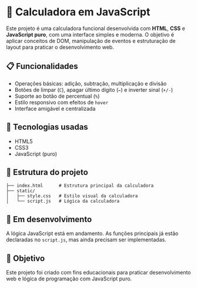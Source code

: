# 🧮 Calculadora em JavaScript

Este projeto é uma calculadora funcional desenvolvida com **HTML**, **CSS** e **JavaScript puro**, com uma interface simples e moderna. O objetivo é aplicar conceitos de DOM, manipulação de eventos e estruturação de layout para praticar o desenvolvimento web.

## 📋 Funcionalidades

- Operações básicas: adição, subtração, multiplicação e divisão  
- Botões de limpar (`C`), apagar último dígito (`←`) e inverter sinal (`+/-`)  
- Suporte ao botão de percentual (`%`)  
- Estilo responsivo com efeitos de `hover`  
- Interface amigável e centralizada

## 🚀 Tecnologias usadas

- HTML5  
- CSS3  
- JavaScript (puro)

## 📁 Estrutura do projeto

```
├── index.html      # Estrutura principal da calculadora
├── static/
│   ├── style.css   # Estilo visual da calculadora
│   └── script.js   # Lógica da calculadora
```

## 🔧 Em desenvolvimento

A lógica JavaScript está em andamento. As funções principais já estão declaradas no `script.js`, mas ainda precisam ser implementadas.

## 🎯 Objetivo

Este projeto foi criado com fins educacionais para praticar desenvolvimento web e lógica de programação com JavaScript puro.

